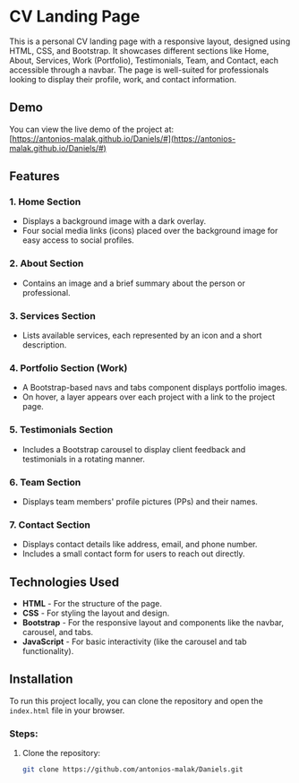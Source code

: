 # CV Landing Page

This is a personal CV landing page with a responsive layout, designed using HTML, CSS, and Bootstrap. It showcases different sections like Home, About, Services, Work (Portfolio), Testimonials, Team, and Contact, each accessible through a navbar. The page is well-suited for professionals looking to display their profile, work, and contact information.

## Demo

You can view the live demo of the project at:  
[https://antonios-malak.github.io/Daniels/#](https://antonios-malak.github.io/Daniels/#)

## Features

### 1. **Home Section**
- Displays a background image with a dark overlay.
- Four social media links (icons) placed over the background image for easy access to social profiles.

### 2. **About Section**
- Contains an image and a brief summary about the person or professional.
  
### 3. **Services Section**
- Lists available services, each represented by an icon and a short description.

### 4. **Portfolio Section (Work)**
- A Bootstrap-based navs and tabs component displays portfolio images.
- On hover, a layer appears over each project with a link to the project page.

### 5. **Testimonials Section**
- Includes a Bootstrap carousel to display client feedback and testimonials in a rotating manner.

### 6. **Team Section**
- Displays team members' profile pictures (PPs) and their names.

### 7. **Contact Section**
- Displays contact details like address, email, and phone number.
- Includes a small contact form for users to reach out directly.

## Technologies Used

- **HTML** - For the structure of the page.
- **CSS** - For styling the layout and design.
- **Bootstrap** - For the responsive layout and components like the navbar, carousel, and tabs.
- **JavaScript** - For basic interactivity (like the carousel and tab functionality).

## Installation

To run this project locally, you can clone the repository and open the `index.html` file in your browser.

### Steps:
1. Clone the repository:
   ```bash
   git clone https://github.com/antonios-malak/Daniels.git

